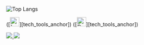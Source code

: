 

![Top Langs](https://github-readme-stats.vercel.app/api/top-langs/?username=bnvd26&layout=compact)

([<img src="https://img.shields.io/badge/Laravel-282C34?logo=laravel&logoColor=F7DF1E" alt="Laravel logo" title="Laravel" height="25" />][tech_tools_anchor])
([<img src="[https://img.shields.io/badge/Docker-282C34?logo=docker&logoColor=F7DF1E]" alt="Docker logo" title="Docker" height="25" />][tech_tools_anchor])

<a target="_blank" href="https://www.linkedin.com/in/benjaminadida">
  <img src="https://img.shields.io/badge/-LinkedIn-0077B5?style=for-the-badge&logo=Linkedin&logoColor=white"></img>
</a>

<a target="_blank" href="mailto:benjaminadida05@gmail.com">
  <img src="https://img.shields.io/badge/-Gmail-D14836?style=for-the-badge&logo=Gmail&logoColor=white"></img>
</a>
